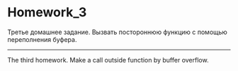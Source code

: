 ﻿Homework_3
===========


Третье домашнее задание.
Вызвать постороннюю функцию с помощью переполнения буфера.

__________________________________________________________

The third homework. 
Make a call outside function by buffer overflow.
